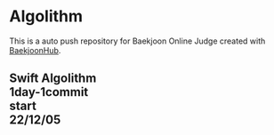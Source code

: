# Algolithm
This is a auto push repository for Baekjoon Online Judge created with [BaekjoonHub](https://github.com/BaekjoonHub/BaekjoonHub).


<h2>Swift Algolithm<br>
1day-1commit<br>
start<br>
22/12/05<br>
